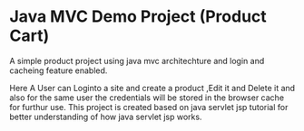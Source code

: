 # Java MVC Demo Project (Product Cart)

A simple product project using java mvc architechture and login and cacheing feature enabled.

Here A User can Loginto a site and create a product ,Edit it and Delete it and also for the same user the credentials will be stored in the browser cache for furthur use.
This project is created based on java servlet jsp tutorial for better understanding of how java servlet jsp works.